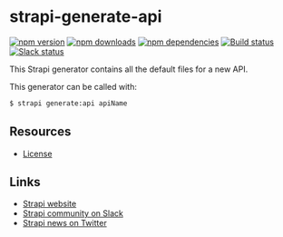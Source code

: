 # strapi-generate-api

[![npm version](https://img.shields.io/npm/v/strapi-generate-api.svg)](https://www.npmjs.org/package/strapi-generate-api)
[![npm downloads](https://img.shields.io/npm/dm/strapi-generate-api.svg)](https://www.npmjs.org/package/strapi-generate-api)
[![npm dependencies](https://david-dm.org/strapi/strapi-generate-api.svg)](https://david-dm.org/strapi/strapi-generate-api)
[![Build status](https://travis-ci.org/strapi/strapi-generate-api.svg?branch=master)](https://travis-ci.org/strapi/strapi-generate-api)
[![Slack status](https://slack.strapi.io/badge.svg)](https://slack.strapi.io)

This Strapi generator contains all the default files for a new API.

This generator can be called with:

```bash
$ strapi generate:api apiName
```

## Resources

- [License](LICENSE)

## Links

- [Strapi website](https://strapi.io/)
- [Strapi community on Slack](https://slack.strapi.io)
- [Strapi news on Twitter](https://twitter.com/strapijs)
